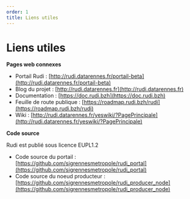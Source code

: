 ```yaml
---
order: 1
title: Liens utiles
---
```


# Liens utiles

**Pages web connexes**

* Portail Rudi : [http://rudi.datarennes.fr/portail-beta](http://rudi.datarennes.fr/portail-beta)
* Blog du projet : [http://rudi.datarennes.fr](http://rudi.datarennes.fr)
* Documentation : [https://doc.rudi.bzh](https://doc.rudi.bzh)
* Feuille de route publique : [https://roadmap.rudi.bzh/rudi](https://roadmap.rudi.bzh/rudi)
* Wiki : [http://rudi.datarennes.fr/yeswiki/?PagePrincipale](http://rudi.datarennes.fr/yeswiki/?PagePrincipale) 

**Code source**

Rudi est publié sous licence EUPL1.2 
* Code source du portail : [https://github.com/sigrennesmetropole/rudi_portal](https://github.com/sigrennesmetropole/rudi_portal)
* Code source du noeud producteur : [https://github.com/sigrennesmetropole/rudi_producer_node](https://github.com/sigrennesmetropole/rudi_producer_node)
